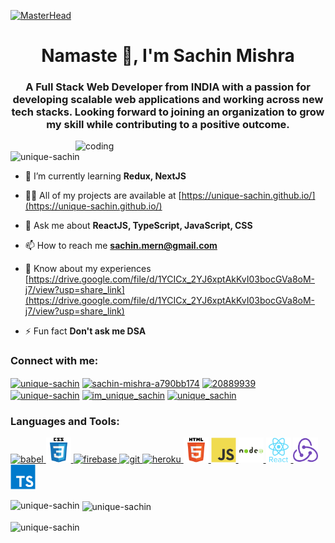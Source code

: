 [![MasterHead](https://camo.githubusercontent.com/48ec00ed4c84e771db4a1db90b56352923a8d644452a32b434d68e97006c9337/68747470733a2f2f63686b736b696c6c732e636f6d2f77702d636f6e74656e742f75706c6f6164732f323032302f30342f504e432d416e696d617465642d42616e6e6572732e676966)](https://unique-sachin.github.io)
<h1 align="center">Namaste 🙏, I'm Sachin Mishra</h1>
<h3 align="center">A Full Stack Web Developer from INDIA with a passion for developing scalable web applications and working across new tech stacks. Looking forward to joining an organization to grow my skill while contributing to a positive outcome.</h3>
<img align="right" alt="coding" width="400" src="https://cdn.dribbble.com/users/369139/screenshots/16119910/media/5e904c36beeb0efac71c0f49d6dcd816.png">

<p align="left"> <img src="https://komarev.com/ghpvc/?username=unique-sachin&label=Profile%20views&color=0e75b6&style=flat" alt="unique-sachin" /> </p>

- 🌱 I’m currently learning **Redux, NextJS**

- 👨‍💻 All of my projects are available at [https://unique-sachin.github.io/](https://unique-sachin.github.io/)

- 💬 Ask me about **ReactJS, TypeScript, JavaScript, CSS**

- 📫 How to reach me **sachin.mern@gmail.com**

- 📄 Know about my experiences [https://drive.google.com/file/d/1YCICx_2YJ6xptAkKvI03bocGVa8oM-j7/view?usp=share_link](https://drive.google.com/file/d/1YCICx_2YJ6xptAkKvI03bocGVa8oM-j7/view?usp=share_link)

- ⚡ Fun fact **Don't ask me DSA**

<h3 align="left">Connect with me:</h3>
<p align="left">
<a href="https://codepen.io/unique-sachin" target="blank"><img align="center" src="https://raw.githubusercontent.com/rahuldkjain/github-profile-readme-generator/master/src/images/icons/Social/codepen.svg" alt="unique-sachin" height="30" width="40" /></a>
<a href="https://linkedin.com/in/sachin-mishra-a790bb174" target="blank"><img align="center" src="https://raw.githubusercontent.com/rahuldkjain/github-profile-readme-generator/master/src/images/icons/Social/linked-in-alt.svg" alt="sachin-mishra-a790bb174" height="30" width="40" /></a>
<a href="https://stackoverflow.com/users/20889939" target="blank"><img align="center" src="https://raw.githubusercontent.com/rahuldkjain/github-profile-readme-generator/master/src/images/icons/Social/stack-overflow.svg" alt="20889939" height="30" width="40" /></a>
<a href="https://codesandbox.com/unique-sachin" target="blank"><img align="center" src="https://raw.githubusercontent.com/rahuldkjain/github-profile-readme-generator/master/src/images/icons/Social/codesandbox.svg" alt="unique-sachin" height="30" width="40" /></a>
<a href="https://instagram.com/im_unique_sachin" target="blank"><img align="center" src="https://raw.githubusercontent.com/rahuldkjain/github-profile-readme-generator/master/src/images/icons/Social/instagram.svg" alt="im_unique_sachin" height="30" width="40" /></a>
<a href="https://www.leetcode.com/unique_sachin" target="blank"><img align="center" src="https://raw.githubusercontent.com/rahuldkjain/github-profile-readme-generator/master/src/images/icons/Social/leet-code.svg" alt="unique_sachin" height="30" width="40" /></a>
</p>

<h3 align="left">Languages and Tools:</h3>
<p align="left"> <a href="https://babeljs.io/" target="_blank" rel="noreferrer"> <img src="https://www.vectorlogo.zone/logos/babeljs/babeljs-icon.svg" alt="babel" width="40" height="40"/> </a> <a href="https://www.w3schools.com/css/" target="_blank" rel="noreferrer"> <img src="https://raw.githubusercontent.com/devicons/devicon/master/icons/css3/css3-original-wordmark.svg" alt="css3" width="40" height="40"/> </a> <a href="https://firebase.google.com/" target="_blank" rel="noreferrer"> <img src="https://www.vectorlogo.zone/logos/firebase/firebase-icon.svg" alt="firebase" width="40" height="40"/> </a> <a href="https://git-scm.com/" target="_blank" rel="noreferrer"> <img src="https://www.vectorlogo.zone/logos/git-scm/git-scm-icon.svg" alt="git" width="40" height="40"/> </a> <a href="https://heroku.com" target="_blank" rel="noreferrer"> <img src="https://www.vectorlogo.zone/logos/heroku/heroku-icon.svg" alt="heroku" width="40" height="40"/> </a> <a href="https://www.w3.org/html/" target="_blank" rel="noreferrer"> <img src="https://raw.githubusercontent.com/devicons/devicon/master/icons/html5/html5-original-wordmark.svg" alt="html5" width="40" height="40"/> </a> <a href="https://developer.mozilla.org/en-US/docs/Web/JavaScript" target="_blank" rel="noreferrer"> <img src="https://raw.githubusercontent.com/devicons/devicon/master/icons/javascript/javascript-original.svg" alt="javascript" width="40" height="40"/> </a> <a href="https://nodejs.org" target="_blank" rel="noreferrer"> <img src="https://raw.githubusercontent.com/devicons/devicon/master/icons/nodejs/nodejs-original-wordmark.svg" alt="nodejs" width="40" height="40"/> </a> <a href="https://reactjs.org/" target="_blank" rel="noreferrer"> <img src="https://raw.githubusercontent.com/devicons/devicon/master/icons/react/react-original-wordmark.svg" alt="react" width="40" height="40"/> </a> <a href="https://redux.js.org" target="_blank" rel="noreferrer"> <img src="https://raw.githubusercontent.com/devicons/devicon/master/icons/redux/redux-original.svg" alt="redux" width="40" height="40"/> </a> <a href="https://www.typescriptlang.org/" target="_blank" rel="noreferrer"> <img src="https://raw.githubusercontent.com/devicons/devicon/master/icons/typescript/typescript-original.svg" alt="typescript" width="40" height="40"/> </a> </p>

<p><img align="left" src="https://github-readme-stats.vercel.app/api/top-langs?username=unique-sachin&show_icons=true&locale=en&layout=compact" alt="unique-sachin" /></p>

<p>&nbsp;<img align="center" src="https://github-readme-stats.vercel.app/api?username=unique-sachin&show_icons=true&locale=en" alt="unique-sachin" /></p>

<p><img align="center" src="https://github-readme-streak-stats.herokuapp.com/?user=unique-sachin&" alt="unique-sachin" /></p>

